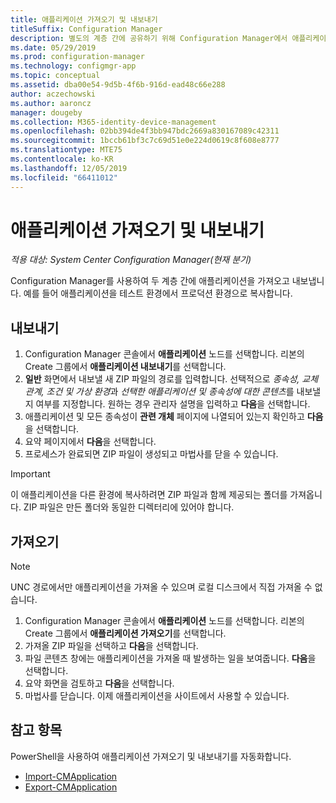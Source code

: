 ```yaml
---
title: 애플리케이션 가져오기 및 내보내기
titleSuffix: Configuration Manager
description: 별도의 계층 간에 공유하기 위해 Configuration Manager에서 애플리케이션을 가져오고 내보내는 방법에 대해 알아봅니다.
ms.date: 05/29/2019
ms.prod: configuration-manager
ms.technology: configmgr-app
ms.topic: conceptual
ms.assetid: dba00e54-9d5b-4f6b-916d-ead48c66e288
author: aczechowski
ms.author: aaroncz
manager: dougeby
ms.collection: M365-identity-device-management
ms.openlocfilehash: 02bb394de4f3bb947bdc2669a830167089c42311
ms.sourcegitcommit: 1bccb61bf3c7c69d51e0e224d0619c8f608e8777
ms.translationtype: MTE75
ms.contentlocale: ko-KR
ms.lasthandoff: 12/05/2019
ms.locfileid: "66411012"
---
```

# <a name="import-and-export-applications"></a>애플리케이션 가져오기 및 내보내기

*적용 대상: System Center Configuration Manager(현재 분기)*

Configuration Manager를 사용하여 두 계층 간에 애플리케이션을 가져오고 내보냅니다. 예를 들어 애플리케이션을 테스트 환경에서 프로덕션 환경으로 복사합니다.

## <a name="export"></a>내보내기

1. Configuration Manager 콘솔에서 **애플리케이션** 노드를 선택합니다. 리본의 Create 그룹에서 **애플리케이션 내보내기**를 선택합니다.
1. **일반** 화면에서 내보낼 새 ZIP 파일의 경로를 입력합니다. 선택적으로 *종속성, 교체 관계, 조건 및 가상 환경*과 *선택한 애플리케이션 및 종속성에 대한 콘텐츠*를 내보낼지 여부를 지정합니다.  원하는 경우 관리자 설명을 입력하고 **다음**을 선택합니다.
1. 애플리케이션 및 모든 종속성이 **관련 개체** 페이지에 나열되어 있는지 확인하고 **다음**을 선택합니다.
1. 요약 페이지에서 **다음**을 선택합니다.
1. 프로세스가 완료되면 ZIP 파일이 생성되고 마법사를 닫을 수 있습니다.

> [!IMPORTANT]
> 이 애플리케이션을 다른 환경에 복사하려면 ZIP 파일과 함께 제공되는 폴더를 가져옵니다. ZIP 파일은 만든 폴더와 동일한 디렉터리에 있어야 합니다.

## <a name="import"></a>가져오기

> [!NOTE]
> UNC 경로에서만 애플리케이션을 가져올 수 있으며 로컬 디스크에서 직접 가져올 수 없습니다.

1. Configuration Manager 콘솔에서 **애플리케이션** 노드를 선택합니다. 리본의 Create 그룹에서 **애플리케이션 가져오기**를 선택합니다.
1. 가져올 ZIP 파일을 선택하고 **다음**을 선택합니다.
1. 파일 콘텐츠 창에는 애플리케이션을 가져올 때 발생하는 일을 보여줍니다. **다음**을 선택합니다.
1. 요약 화면을 검토하고 **다음**을 선택합니다.
1. 마법사를 닫습니다. 이제 애플리케이션을 사이트에서 사용할 수 있습니다.

## <a name="see-also"></a>참고 항목
 
PowerShell을 사용하여 애플리케이션 가져오기 및 내보내기를 자동화합니다.

* [Import-CMApplication](https://docs.microsoft.com/powershell/module/configurationmanager/import-cmapplication)
* [Export-CMApplication](https://docs.microsoft.com/powershell/module/configurationmanager/export-cmapplication)
